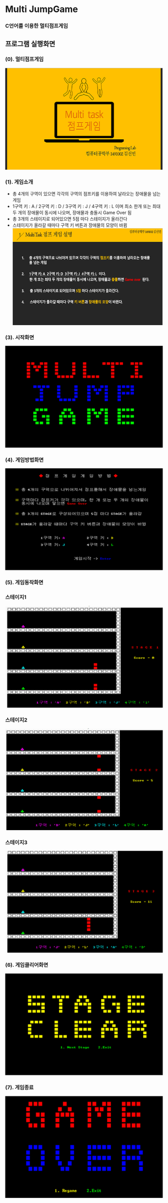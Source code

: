 # Multi JumpGame

### C언어를 이용한 멀티점프게임


## 프로그램 실행화면

### (0). 멀티점프게임
![게임소개1](./readme_image/게임소개1.PNG)

### (1). 게임소개
- 총 4개의 구역이 있으면 각각의 구역의 점프키를 이용하여 날라오는 장애물을 넘는 게임
- 1구역 키 : A / 2구역 키 : D / 3구역 키 : J / 4구역 키 : L 이며 최소 한개 또는 최대 두 개의 장애물이 동시에 나오며, 장애물과 충돌시 Game Over 됨
- 총 3개의 스테이지로 되어있으면 5점 마다 스테이지가 올라간다
- 스테이지가 올라갈 때마다 구역 키 버튼과 장애물의 모양이 바뀜   
![게임소개2](./readme_image/게임소개2.PNG)

### (3). 시작화면
![시작화면](./readme_image/시작화면.PNG)

### (4). 게임방법화면
![게임방법화면](./readme_image/게임방법화면.png)

### (5). 게임동작화면   
### 스테이지1
![스테이지1](./readme_image/스테이지1.png)

### 스테이지2
![스테이지2](./readme_image/스테이지2.png)

### 스테이지3
![스테이지3](./readme_image/스테이지3.png)

### (6). 게임클리어화면
![게임클리어](./readme_image/게임클리어.png)

### (7). 게임종료
![게임종료](./readme_image/게임종료.png)

